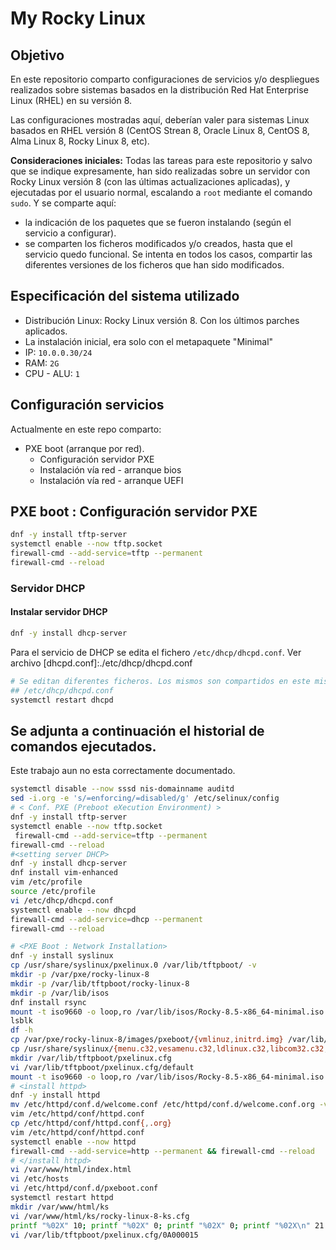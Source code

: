 # My Rocky Linux

## Objetivo

En este repositorio comparto configuraciones de servicios y/o despliegues realizados sobre sistemas basados en la distribución Red Hat Enterprise Linux (RHEL) en su versión 8.

Las configuraciones mostradas aquí, deberían valer para sistemas Linux basados en RHEL versión 8 (CentOS Strean 8, Oracle Linux 8, CentOS 8, Alma Linux 8, Rocky Linux 8, etc).

**Consideraciones iniciales:** Todas las tareas para este repositorio y salvo que se indique expresamente, han sido realizadas sobre un servidor con Rocky Linux versión 8 (con las últimas actualizaciones aplicadas), y ejecutadas por el usuario normal, escalando a `root` mediante el comando `sudo`. Y se comparte aquí:

- la indicación de los paquetes que se fueron instalando (según el servicio a configurar). 
- se comparten los ficheros modificados y/o creados, hasta que el servicio quedo funcional. Se intenta en todos los casos, compartir las diferentes versiones de los ficheros que han sido modificados.

## Especificación del sistema utilizado

- Distribución Linux: Rocky Linux versión 8. Con los últimos parches aplicados.
- La instalación inicial, era solo con el metapaquete "Minimal"
- IP: `10.0.0.30/24`
- RAM: `2G`
- CPU - ALU: `1`

## Configuración servicios

Actualmente en este repo comparto:

- PXE boot (arranque por red). 
  - Configuración servidor PXE
  - Instalación vía red - arranque bios 
  - Instalación vía red - arranque UEFI

## PXE boot : Configuración servidor PXE

```bash
dnf -y install tftp-server 
systemctl enable --now tftp.socket 
firewall-cmd --add-service=tftp --permanent 
firewall-cmd --reload
```

### Servidor DHCP

#### Instalar servidor DHCP

```bash
dnf -y install dhcp-server
```

Para el servicio de DHCP se edita el fichero `/etc/dhcp/dhcpd.conf`. Ver archivo [dhcpd.conf]:./etc/dhcp/dhcpd.conf

```bash
# Se editan diferentes ficheros. Los mismos son compartidos en este mismo repositorio. En este paso se edit el:
## /etc/dhcp/dhcpd.conf
systemctl restart dhcpd
```


## Se adjunta a continuación el historial de comandos ejecutados.

Este trabajo aun no esta correctamente documentado.

```bash
systemctl disable --now sssd nis-domainname auditd
sed -i.org -e 's/=enforcing/=disabled/g' /etc/selinux/config 
# < Conf. PXE (Preboot eXecution Environment) >
dnf -y install tftp-server 
systemctl enable --now tftp.socket 
 firewall-cmd --add-service=tftp --permanent 
firewall-cmd --reload
#<setting server DHCP>
dnf -y install dhcp-server 
dnf install vim-enhanced
vim /etc/profile
source /etc/profile
vi /etc/dhcp/dhcpd.conf 
systemctl enable --now dhcpd
firewall-cmd --add-service=dhcp --permanent 
firewall-cmd --reload 

# <PXE Boot : Network Installation>
dnf -y install syslinux
cp /usr/share/syslinux/pxelinux.0 /var/lib/tftpboot/ -v
mkdir -p /var/pxe/rocky-linux-8
mkdir -p /var/lib/tftpboot/rocky-linux-8
mkdir -p /var/lib/isos
dnf install rsync
mount -t iso9660 -o loop,ro /var/lib/isos/Rocky-8.5-x86_64-minimal.iso /var/pxe/rocky-linux-8
lsblk 
df -h
cp /var/pxe/rocky-linux-8/images/pxeboot/{vmlinuz,initrd.img} /var/lib/tftpboot/rocky-linux-8/
cp /usr/share/syslinux/{menu.c32,vesamenu.c32,ldlinux.c32,libcom32.c32,libutil.c32} /var/lib/tftpboot/ -v
mkdir /var/lib/tftpboot/pxelinux.cfg
vi /var/lib/tftpboot/pxelinux.cfg/default 
mount -t iso9660 -o loop,ro /var/lib/isos/Rocky-8.5-x86_64-minimal.iso /var/pxe/rocky-linux-8
# <install httpd>
dnf -y install httpd
mv /etc/httpd/conf.d/welcome.conf /etc/httpd/conf.d/welcome.conf.org -v
vim /etc/httpd/conf/httpd.conf 
cp /etc/httpd/conf/httpd.conf{,.org}
vim /etc/httpd/conf/httpd.conf
systemctl enable --now httpd
firewall-cmd --add-service=http --permanent && firewall-cmd --reload 
# </install httpd>
vi /var/www/html/index.html 
vi /etc/hosts
vi /etc/httpd/conf.d/pxeboot.conf
systemctl restart httpd
mkdir /var/www/html/ks
vi /var/www/html/ks/rocky-linux-8-ks.cfg 
printf "%02X" 10; printf "%02X" 0; printf "%02X" 0; printf "%02X\n" 21
vi /var/lib/tftpboot/pxelinux.cfg/0A000015
```
